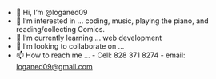 - 👋 Hi, I’m @loganed09
- 👀 I’m interested in ... coding, music, playing the piano, and reading/collecting Comics.
- 🌱 I’m currently learning ... web development
- 💞️ I’m looking to collaborate on ...
- 📫 How to reach me ...
        - Cell: 828 371 8274
        - email: loganed09@gmail.com

<!---
loganed09/loganed09 is a ✨ special ✨ repository because its `README.md` (this file) appears on your GitHub profile.
You can click the Preview link to take a look at your changes.
--->
